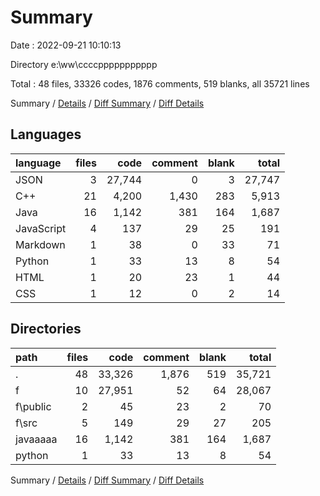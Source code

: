 # Summary

Date : 2022-09-21 10:10:13

Directory e:\\ww\\ccccppppppppppp

Total : 48 files,  33326 codes, 1876 comments, 519 blanks, all 35721 lines

Summary / [Details](details.md) / [Diff Summary](diff.md) / [Diff Details](diff-details.md)

## Languages
| language | files | code | comment | blank | total |
| :--- | ---: | ---: | ---: | ---: | ---: |
| JSON | 3 | 27,744 | 0 | 3 | 27,747 |
| C++ | 21 | 4,200 | 1,430 | 283 | 5,913 |
| Java | 16 | 1,142 | 381 | 164 | 1,687 |
| JavaScript | 4 | 137 | 29 | 25 | 191 |
| Markdown | 1 | 38 | 0 | 33 | 71 |
| Python | 1 | 33 | 13 | 8 | 54 |
| HTML | 1 | 20 | 23 | 1 | 44 |
| CSS | 1 | 12 | 0 | 2 | 14 |

## Directories
| path | files | code | comment | blank | total |
| :--- | ---: | ---: | ---: | ---: | ---: |
| . | 48 | 33,326 | 1,876 | 519 | 35,721 |
| f | 10 | 27,951 | 52 | 64 | 28,067 |
| f\\public | 2 | 45 | 23 | 2 | 70 |
| f\\src | 5 | 149 | 29 | 27 | 205 |
| javaaaaa | 16 | 1,142 | 381 | 164 | 1,687 |
| python | 1 | 33 | 13 | 8 | 54 |

Summary / [Details](details.md) / [Diff Summary](diff.md) / [Diff Details](diff-details.md)